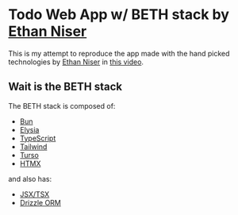# Todo Web App w/ BETH stack by [Ethan Niser](https://www.youtube.com/watch?v=cpzowDDJj24)

This is my attempt to reproduce the app made with the hand picked technologies by [Ethan Niser](https://www.youtube.com/@ethanniser) in [this video](https://www.youtube.com/watch?v=cpzowDDJj24).

## Wait is the BETH stack

The BETH stack is composed of:

- [Bun](https://bun.sh/)
- [Elysia](https:///elysiajs.com/)
- [TypeScript](https://www.typescriptlang.org/)
- [Tailwind](https://tailwindcss.com/)
- [Turso](https://turso.tech/)
- [HTMX](https://htmx.org/)

and also has:

- [JSX/TSX](https://react.dev/)
- [Drizzle ORM](https://orm.drizzle.team/)

